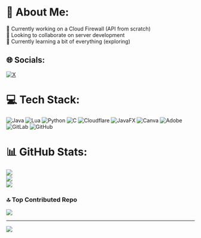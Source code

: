 # 💫 About Me:
🔭 Currently working on a Cloud Firewall (API from scratch)<br>👯 Looking to collaborate on server development<br>🌱 Currently learning a bit of everything (exploring)


## 🌐 Socials:
[![X](https://img.shields.io/badge/X-black.svg?logo=X&logoColor=white)](https://x.com/https://x.com/Shedlll) 

# 💻 Tech Stack:
![Java](https://img.shields.io/badge/java-%23ED8B00.svg?style=flat&logo=openjdk&logoColor=white) ![Lua](https://img.shields.io/badge/lua-%232C2D72.svg?style=flat&logo=lua&logoColor=white) ![Python](https://img.shields.io/badge/python-3670A0?style=flat&logo=python&logoColor=ffdd54) ![C](https://img.shields.io/badge/c-%2300599C.svg?style=flat&logo=c&logoColor=white) ![Cloudflare](https://img.shields.io/badge/Cloudflare-F38020?style=flat&logo=Cloudflare&logoColor=white) ![JavaFX](https://img.shields.io/badge/javafx-%23FF0000.svg?style=flat&logo=javafx&logoColor=white) ![Canva](https://img.shields.io/badge/Canva-%2300C4CC.svg?style=flat&logo=Canva&logoColor=white) ![Adobe](https://img.shields.io/badge/adobe-%23FF0000.svg?style=flat&logo=adobe&logoColor=white) ![GitLab](https://img.shields.io/badge/gitlab-%23181717.svg?style=flat&logo=gitlab&logoColor=white) ![GitHub](https://img.shields.io/badge/github-%23121011.svg?style=flat&logo=github&logoColor=white)
# 📊 GitHub Stats:
![](https://github-readme-stats.vercel.app/api?username=Shedlll&theme=gruvbox&hide_border=false&include_all_commits=false&count_private=false)<br/>
![](https://github-readme-streak-stats.herokuapp.com/?user=Shedlll&theme=gruvbox&hide_border=false)<br/>
![](https://github-readme-stats.vercel.app/api/top-langs/?username=Shedlll&theme=gruvbox&hide_border=false&include_all_commits=false&count_private=false&layout=compact)

### 🔝 Top Contributed Repo
![](https://github-contributor-stats.vercel.app/api?username=Shedlll&limit=5&theme=gruvbox&combine_all_yearly_contributions=true)

---
[![](https://visitcount.itsvg.in/api?id=Shedlll&icon=0&color=10)](https://visitcount.itsvg.in)

<!-- Proudly created with GPRM ( https://gprm.itsvg.in ) -->
